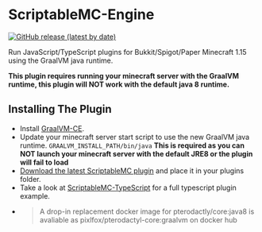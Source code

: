 # ScriptableMC-Engine

[![GitHub release (latest by date)](https://img.shields.io/github/v/release/astorks/ScriptableMC-Engine?label=ScriptableMC&style=for-the-badge)](https://github.com/astorks/ScriptableMC-Engine/releases/latest)


Run JavaScript/TypeScript plugins for Bukkit/Spigot/Paper Minecraft 1.15 using the GraalVM java runtime.

**This plugin requires running your minecraft server with the GraalVM runtime, this plugin will NOT work with the default java 8 runtime.**

## Installing The Plugin
- Install [GraalVM-CE](https://github.com/graalvm/graalvm-ce-builds/releases/latest).
- Update your minecraft server start script to use the new GraalVM java runtime. `GRAALVM_INSTALL_PATH/bin/java`
**This is required as you can NOT launch your minecraft server with the default JRE8 or the plugin will fail to load**
- [Download the latest ScriptableMC plugin](https://github.com/astorks/ScriptableMC-Engine/releases/latest) and place it in your plugins folder.
- Take a look at [ScriptableMC-TypeScript](https://github.com/astorks/ScriptableMC-TypeScript) for a full typescript plugin example.
- > A drop-in replacement docker image for pterodactly/core:java8 is avaliable as pixlfox/pterodactyl-core:graalvm on docker hub